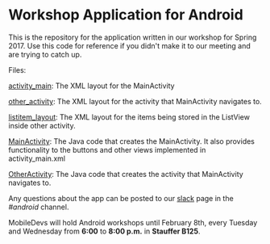 # Workshop Application for Android
This is the repository for the application written in our workshop for Spring 2017. Use this code for reference if you didn't make it to our meeting and are trying to catch up.

Files:

[activity_main]: The XML layout for the MainActivity

[other_activity]: The XML layout for the activity that MainActivity navigates to.

[listitem_layout]: The XML layout for the items being stored in the ListView inside other activity. 

[MainActivity]: The Java code that creates the MainActivity. It also provides functionality to the buttons and other views implemented in activity_main.xml

[OtherActivity]: The Java code that creates the activity that MainActivity navigates to. 

Any questions about the app can be posted to our [slack] page in the *#android* channel. 

MobileDevs will hold Android workshops until February 8th, every Tuesday and Wednesday from **6:00** to **8:00 p.m.** in **Stauffer B125**. 


[activity_main]: <https://github.com/MobileDevs-ASU/Android-Workshop-App/blob/master/app/src/main/res/layout/activity_main.xml>
[other_activity]: <https://github.com/MobileDevs-ASU/Android-Workshop-App/blob/master/app/src/main/res/layout/other_activity.xml>
[listitem_layout]: <https://github.com/MobileDevs-ASU/Android-Workshop-App/blob/master/app/src/main/res/layout/listitem_layout.xml>
[MainActivity]: <https://github.com/MobileDevs-ASU/Android-Workshop-App/blob/master/app/src/main/java/com/example/central/myapplication/MainActivity.java>
[OtherActivity]: <https://github.com/MobileDevs-ASU/Android-Workshop-App/blob/master/app/src/main/java/com/example/central/myapplication/OtherActivity.java>
[slack]: <https://mobiledevs-asu.slack.com/>
